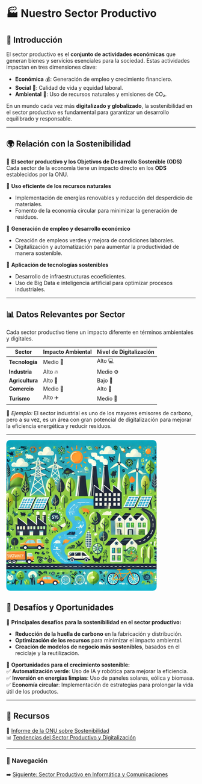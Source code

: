 # 🏭 Nuestro Sector Productivo  

## 📌 Introducción  

El sector productivo es el **conjunto de actividades económicas** que generan bienes y servicios esenciales para la sociedad. Estas actividades impactan en tres dimensiones clave:  

- **Económica** 💰: Generación de empleo y crecimiento financiero.  
- **Social** 👥: Calidad de vida y equidad laboral.  
- **Ambiental** 🌱: Uso de recursos naturales y emisiones de CO₂.  

En un mundo cada vez más **digitalizado y globalizado**, la sostenibilidad en el sector productivo es fundamental para garantizar un desarrollo equilibrado y responsable.  

---

## 🌍 Relación con la Sostenibilidad  

📌 **El sector productivo y los Objetivos de Desarrollo Sostenible (ODS)**  
Cada sector de la economía tiene un impacto directo en los **ODS** establecidos por la ONU.  

🔹 **Uso eficiente de los recursos naturales**  

- Implementación de energías renovables y reducción del desperdicio de materiales.  
- Fomento de la economía circular para minimizar la generación de residuos.  

🔹 **Generación de empleo y desarrollo económico**  

- Creación de empleos verdes y mejora de condiciones laborales.  
- Digitalización y automatización para aumentar la productividad de manera sostenible.  

🔹 **Aplicación de tecnologías sostenibles**  

- Desarrollo de infraestructuras ecoeficientes.  
- Uso de Big Data e inteligencia artificial para optimizar procesos industriales.  

---

## 📊 Datos Relevantes por Sector  

Cada sector productivo tiene un impacto diferente en términos ambientales y digitales.  

| **Sector**        | **Impacto Ambiental** | **Nivel de Digitalización** |
|-------------------|----------------------|-----------------------------|
| **Tecnología**    | Medio 🌱             | Alto 💻                     |
| **Industria**     | Alto 🔥              | Medio ⚙️                    |
| **Agricultura**   | Alto 🚜              | Bajo 🌾                     |
| **Comercio**      | Medio 🏪             | Alto 🛒                     |
| **Turismo**       | Alto ✈️              | Medio 🏨                    |

🔹 *Ejemplo:* El sector industrial es uno de los mayores emisores de carbono, pero a su vez, es un área con gran potencial de digitalización para mejorar la eficiencia energética y reducir residuos.  

---
<img src="../img_pisa3_A_ArroyoGomezMikel/01_Aspectos_Sostenibilidad.png" style="width:400px; height:auto; border-radius:10px;">

## 🔎 Desafíos y Oportunidades  

📌 **Principales desafíos para la sostenibilidad en el sector productivo:**  

- **Reducción de la huella de carbono** en la fabricación y distribución.  
- **Optimización de los recursos** para minimizar el impacto ambiental.  
- **Creación de modelos de negocio más sostenibles**, basados en el reciclaje y la reutilización.  

📌 **Oportunidades para el crecimiento sostenible:**  
✅ **Automatización verde**: Uso de IA y robótica para mejorar la eficiencia.  
✅ **Inversión en energías limpias**: Uso de paneles solares, eólica y biomasa.  
✅ **Economía circular**: Implementación de estrategias para prolongar la vida útil de los productos.  

---

## 🔗 Recursos  

📘 [Informe de la ONU sobre Sostenibilidad](https://www.un.org/sustainabledevelopment/es/)  
📊 [Tendencias del Sector Productivo y Digitalización](https://www.weforum.org/)  

---

### 🔗 Navegación  

➡️ [Siguiente: Sector Productivo en Informática y Comunicaciones](1.1_NuestroSectorProductivo_ArroyoGomez.md)  
